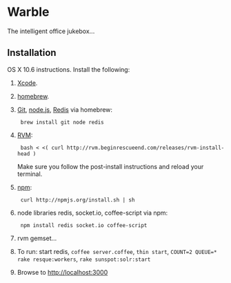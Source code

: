 Warble
======

The intelligent office jukebox...


Installation
------------

OS X 10.6 instructions. Install the following:

1. [Xcode](http://developer.apple.com/tools/xcode/).
2. [homebrew](http://mxcl.github.com/homebrew/).
3. [Git](http://git-scm.org), [node.js](http://nodejs.org),
   [Redis](http://redis.io/) via homebrew:

        brew install git node redis

5. [RVM](http://rvm.beginrescueend.com/):

        bash < <( curl http://rvm.beginrescueend.com/releases/rvm-install-head )

   Make sure you follow the post-install instructions and reload your terminal.

6. [npm](http://npmjs.org/):

        curl http://npmjs.org/install.sh | sh

7. node libraries redis, socket.io, coffee-script via npm:

        npm install redis socket.io coffee-script

8. rvm gemset...

9. To run: start redis, `coffee server.coffee`, `thin start`,
   `COUNT=2 QUEUE=* rake resque:workers`, `rake sunspot:solr:start`

10. Browse to <http://localhost:3000>
